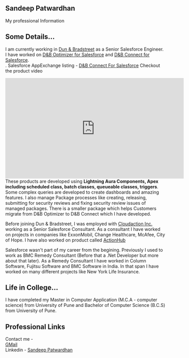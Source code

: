 ## Sandeep Patwardhan
My professional Information
## Some Details...
I am currently working in  <a href="https://www.dnb.com" target="_blank">Dun & Bradstreet</a> as a Senior Salesforce Engineer.
I have worked on <a href="https://www.dnb.com/products/marketing-sales/dnb-optimizer.html" target="_blank">D&B Optimizer for Salesforce</a> and <a href="https://www.dnb.com/products/marketing-sales/dnb-connect-for-salesforce.html" target="_blank">D&B Connect for Salesforce</a>. 
<br/>. Salesforce AppExchange listing - <a href="https://appexchange.salesforce.com/appxListingDetail?listingId=a0N3u00000PrxFOEAZ" target="_blank">D&B Connect For Salesforce</a>
Checkout the product video
<iframe width="560" height="315" src="https://www.youtube.com/embed/l0jkYBSWz9o?controls=0" title="YouTube video player" frameborder="0" allow="accelerometer; autoplay; clipboard-write; encrypted-media; gyroscope; picture-in-picture" allowfullscreen></iframe>
These products are developed using <b>Lightning Aura Components, Apex including scheduled class, batch classes, queueable classes, triggers</b>. Some complex queries are developed to create dashboards and amazing features. I also manage Package processes like creating, releasing, submitting for security reviews and fixing security review issues of managed packages. There is a smaller package which helps Customers migrate from D&B Optimizer to D&B Connect which I have developed.

Before joining Dun & Bradstreet, I was employed with <a href="https://cloudaction.com/">Cloudaction Inc.</a> working as a Senior Salesforce Consultant. As a consultant I have worked on projects in companies like ExxonMobil, Change Healthcare, McAfee, City of Hope. I have also worked on product called <a href="https://cloudaction.com/solutions/actionhub/">ActionHub</a>

Salesforce wasn't part of my career from the begining. Previously I used to work as BMC Remedy Consultant (Before that a .Net Developer but more about that later). As a Remedy Consultant I have worked in Column Software, Fujitsu Software and BMC Software in India. In that span I have worked on many different projects like New York Life Insurance.

## Life in College...
I have completed my Master in Computer Application (M.C.A - computer science)  from University of Pune and Bachelor of Computer Science (B.C.S) from University of Pune.

## Professional Links
Contact me -<br/>
<a href="mailto:sandeeppatwardhan@gmail.com">GMail</a><br/>
Linkedin - <a href="https://www.linkedin.com/in/sandeeppatwardhan/" target="_blank">Sandeep Patwardhan</a>
